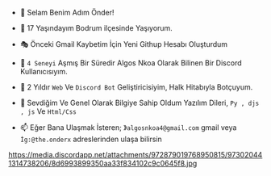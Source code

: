 - 👋 Selam Benim Adım Önder!

- 🔱 17 Yaşındayım Bodrum ilçesinde Yaşıyorum.

- 🎭 Önceki Gmail Kaybetim İçin Yeni Githup Hesabı Oluşturdum

- 👀 `4 Seneyi` Aşmış Bir Süredir Algos Nkoa Olarak Bilinen Bir Discord Kullanıcısıyım.

- 🌱 2 Yıldır `Web` Ve `Discord Bot` Geliştiricisiyim, Halk Hitabıyla Botçuyum.

- 💞️ Sevdiğim Ve Genel Olarak Bilgiye Sahip Oldum Yazılım Dileri,
`Py , djs , js` Ve `Html/Css`

- 📫 Eğer Bana Ulaşmak İsteren;
》`algosnkoa4@gmail.com` gmail veya ` İg:@the.onderx ` adreslerinden ulaşa bilirsin

https://media.discordapp.net/attachments/972879019768950815/973020441314738206/8d6993899350aa33f834102c9c0645f8.jpg
